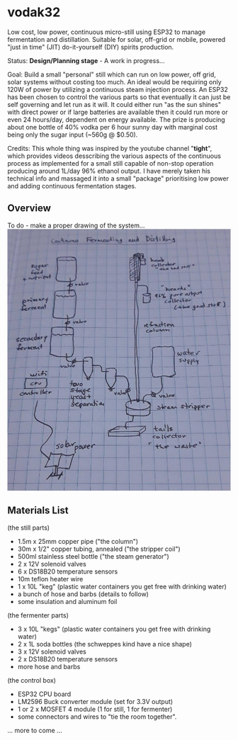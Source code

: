 # vodak32
Low cost, low power, continuous micro-still using ESP32 to manage fermentation and distillation. Suitable for solar, off-grid or mobile, powered "just in time" (JIT) do-it-yourself (DIY) spirits production.

Status: **Design/Planning stage** - A work in progress...

Goal: Build a small "personal" still which can run on low power, off grid, solar systems without costing too much. An ideal would be requiring only 120W of power by utilizing a continuous steam injection process. An ESP32 has been chosen to control the various parts so that eventually it can just be self governing and let run as it will. It could either run "as the sun shines" with direct power or if large batteries are available then it could run more or even 24 hours/day, dependent on energy available. The prize is producing about one bottle of 40% vodka per 6 hour sunny day with marginal cost being only the sugar input (~560g @ $0.50).

Credits: This whole thing was inspired by the youtube channel "**tight**", which provides videos desscribing the various aspects of the continuous process as implemented for a small still capable of non-stop operation producing around 1L/day 96% ethanol output. I have merely taken his technical info and massaged it into a small "package" prioritising low power and adding continuous fermentation stages.

## Overview

To do - make a proper drawing of the system...
<img src="vodak32sketch.jpg" alt="Overview" width="976">

## Materials List

(the still parts)
- 1.5m x 25mm copper pipe ("the column")
- 30m x 1/2" copper tubing, annealed ("the stripper coil")
- 500ml stainless steel bottle ("the steam generator")
- 2 x 12V solenoid valves 
- 6 x DS18B20 temperature sensors
- 10m teflon heater wire
- 1 x 10L "keg" (plastic water containers you get free with drinking water) 
- a bunch of hose and barbs (details to follow)
- some insulation and aluminum foil

(the fermenter parts)
- 3 x 10L "kegs" (plastic water containers you get free with drinking water)
- 2 x 1L soda bottles (the schweppes kind have a nice shape)
- 3 x 12V solenoid valves
- 2 x DS18B20  temperature sensors
- more hose and barbs

(the control box)
- ESP32 CPU board
- LM2596 Buck converter module (set for 3.3V output)
- 1 or 2 x MOSFET 4 module (1 for still, 1 for fermenter)
- some connectors and wires to "tie the room together".


... more to come ...



